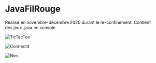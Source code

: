 # JavaFilRouge

Réalisé en novembre-décembre 2020 durant le re-confinement.
Contient des jeux .java en console 

![TicTacToe](https://i.imgur.com/41sTSRb.gif)


![Connect4](https://i.imgur.com/E2b9Gm4.gif)


![Nim](https://i.imgur.com/8OHDWWa.gif)

